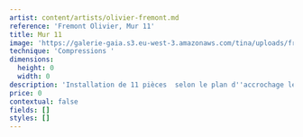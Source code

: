```yaml
---
artist: content/artists/olivier-fremont.md
reference: 'Fremont Olivier, Mur 11'
title: Mur 11
image: 'https://galerie-gaia.s3.eu-west-3.amazonaws.com/tina/uploads/fremont-olivier/mural 11 compressions 500x200 15000 € .jpg'
technique: 'Compressions '
dimensions:
  height: 0
  width: 0
description: 'Installation de 11 pièces  selon le plan d''accrochage le gabarit total est de 2m hauteur x 5m largeur Prix sur demande '
price: 0
contextual: false
fields: []
styles: []
---
```


